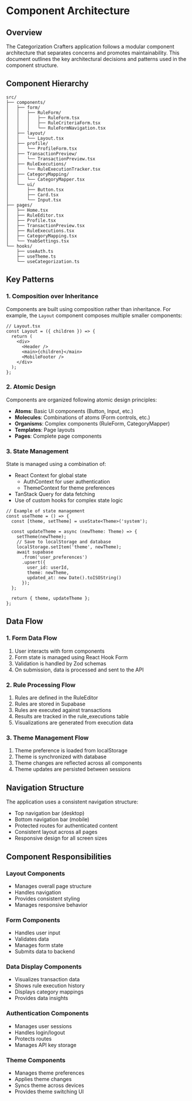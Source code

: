 # Component Architecture

## Overview

The Categorization Crafters application follows a modular component architecture that separates concerns and promotes maintainability. This document outlines the key architectural decisions and patterns used in the component structure.

## Component Hierarchy

```
src/
├── components/
│   ├── form/
│   │   ├── RuleForm/
│   │   │   ├── RuleForm.tsx
│   │   │   ├── RuleCriteriaForm.tsx
│   │   │   └── RuleFormNavigation.tsx
│   ├── layout/
│   │   └── Layout.tsx
│   ├── profile/
│   │   └── ProfileForm.tsx
│   ├── TransactionPreview/
│   │   └── TransactionPreview.tsx
│   ├── RuleExecutions/
│   │   └── RuleExecutionTracker.tsx
│   ├── CategoryMapping/
│   │   └── CategoryMapper.tsx
│   └── ui/
│       ├── Button.tsx
│       ├── Card.tsx
│       └── Input.tsx
├── pages/
│   ├── Home.tsx
│   ├── RuleEditor.tsx
│   ├── Profile.tsx
│   ├── TransactionPreview.tsx
│   ├── RuleExecutions.tsx
│   ├── CategoryMapping.tsx
│   └── YnabSettings.tsx
└── hooks/
    ├── useAuth.ts
    ├── useTheme.ts
    └── useCategorization.ts
```

## Key Patterns

### 1. Composition over Inheritance

Components are built using composition rather than inheritance. For example, the `Layout` component composes multiple smaller components:

```tsx
// Layout.tsx
const Layout = ({ children }) => {
  return (
    <div>
      <Header />
      <main>{children}</main>
      <MobileFooter />
    </div>
  );
};
```

### 2. Atomic Design

Components are organized following atomic design principles:

- **Atoms**: Basic UI components (Button, Input, etc.)
- **Molecules**: Combinations of atoms (Form controls, etc.)
- **Organisms**: Complex components (RuleForm, CategoryMapper)
- **Templates**: Page layouts
- **Pages**: Complete page components

### 3. State Management

State is managed using a combination of:

- React Context for global state
  - AuthContext for user authentication
  - ThemeContext for theme preferences
- TanStack Query for data fetching
- Use of custom hooks for complex state logic

```tsx
// Example of state management
const useTheme = () => {
  const [theme, setTheme] = useState<Theme>('system');
  
  const updateTheme = async (newTheme: Theme) => {
    setTheme(newTheme);
    // Save to localStorage and database
    localStorage.setItem('theme', newTheme);
    await supabase
      .from('user_preferences')
      .upsert({
        user_id: userId,
        theme: newTheme,
        updated_at: new Date().toISOString()
      });
  };

  return { theme, updateTheme };
};
```

## Data Flow

### 1. Form Data Flow

1. User interacts with form components
2. Form state is managed using React Hook Form
3. Validation is handled by Zod schemas
4. On submission, data is processed and sent to the API

### 2. Rule Processing Flow

1. Rules are defined in the RuleEditor
2. Rules are stored in Supabase
3. Rules are executed against transactions
4. Results are tracked in the rule_executions table
5. Visualizations are generated from execution data

### 3. Theme Management Flow

1. Theme preference is loaded from localStorage
2. Theme is synchronized with database
3. Theme changes are reflected across all components
4. Theme updates are persisted between sessions

## Navigation Structure

The application uses a consistent navigation structure:

- Top navigation bar (desktop)
- Bottom navigation bar (mobile)
- Protected routes for authenticated content
- Consistent layout across all pages
- Responsive design for all screen sizes

## Component Responsibilities

### Layout Components
- Manages overall page structure
- Handles navigation
- Provides consistent styling
- Manages responsive behavior

### Form Components
- Handles user input
- Validates data
- Manages form state
- Submits data to backend

### Data Display Components
- Visualizes transaction data
- Shows rule execution history
- Displays category mappings
- Provides data insights

### Authentication Components
- Manages user sessions
- Handles login/logout
- Protects routes
- Manages API key storage

### Theme Components
- Manages theme preferences
- Applies theme changes
- Syncs theme across devices
- Provides theme switching UI
